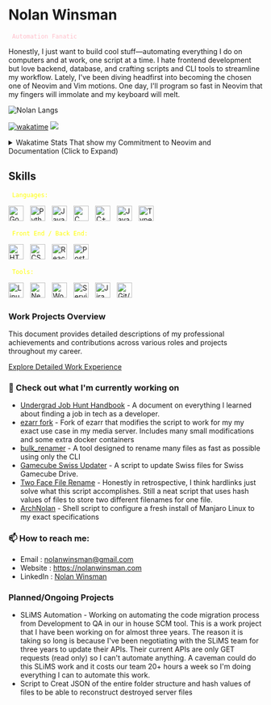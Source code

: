 # Nolan Winsman

<code style="color : pink"> Automation Fanatic </code>

Honestly, I just want to build cool stuff—automating everything I do on computers and at work, one script at a time. I hate frontend development but love backend, database, and crafting scripts and CLI tools to streamline my workflow.
Lately, I've been diving headfirst into becoming the chosen one of Neovim and Vim motions. One day, I'll program so fast in Neovim that my fingers will immolate and my keyboard will melt.

<!-- Commented out Github Stats
<p align="center"><a href="https://github.com/anuraghazra/github-readme-stats">
  <img align="center" src="https://github-readme-stats.vercel.app/api?username=nolanwinsman&show_icons=true&theme=synthwave" />
</a></p>
-->

![Nolan Langs](https://github-readme-stats.vercel.app/api/top-langs/?username=nolanwinsman&layout=compact)

[![wakatime](https://wakatime.com/badge/user/c1e9acdf-c5d7-4b21-8793-88704324942d.svg)](https://wakatime.com/@c1e9acdf-c5d7-4b21-8793-88704324942d)
![](https://komarev.com/ghpvc/?username=nolanwinsman)

[comment]: <> (Background Color #2b213a)
[comment]: <> (Foreground Color #e5289e)

<details>
  <summary>Wakatime Stats That show my Commitment to Neovim and Documentation (Click to Expand)</summary>
  <p align="center">
    <a href="https://wakatime.com/@nolanwinsman">
      <img align="center" width="400" height="310" src="https://wakatime.com/share/@nolanwinsman/0f2483f5-1b52-45f6-b891-8de2f3b0ff2e.svg" />
    </a>
    <a href="https://wakatime.com/@nolanwinsman">
      <img align="center" width="400" height="310" src="https://wakatime.com/share/@nolanwinsman/25e8b713-fd07-450d-953b-ea691391556a.svg" />
    </a>
  </p>
</details>

## Skills

<code style="color : Yellow"> Languages:</code>

<img align="left" alt="Go" width="30px" style="padding-right:10px;" src="https://upload.wikimedia.org/wikipedia/commons/2/2d/Go_gopher_favicon.svg"/> 
<!-- Normal Go logo
<img align="left" alt="Go" width="30px" style="padding-right:10px;" src="https://www.svgrepo.com/show/353795/go.svg"/>
-->
<img align="left" alt="Python" width="30px" style="padding-right:10px;" src="https://cdn.iconscout.com/icon/free/png-256/free-python-logo-icon-download-in-svg-png-gif-file-formats--brand-development-tools-pack-logos-icons-226051.png?f=webp&w=256"/>
<img align="left" alt="Java" width="30px" style="padding-right:10px;" src="https://www.svgrepo.com/show/184143/java.svg"/>
<img align="left" alt="C" width="30px" style="padding-right:10px;" src="https://upload.wikimedia.org/wikipedia/commons/thumb/1/18/ISO_C%2B%2B_Logo.svg/1822px-ISO_C%2B%2B_Logo.svg.png"/> 
<img align="left" alt="C++" width="30px" style="padding-right:10px;" src="https://upload.wikimedia.org/wikipedia/commons/thumb/1/18/ISO_C%2B%2B_Logo.svg/1822px-ISO_C%2B%2B_Logo.svg.png"/> 
<img align="left" alt="JavaScript" width="30px" style="padding-right:10px;" src="https://cdn.worldvectorlogo.com/logos/javascript-1.svg"/>
<img align="left" alt="Typescript" width="30px" style="padding-right:10px;" src="https://cdn.worldvectorlogo.com/logos/typescript.svg"/>
<br/><br/>

<code style="color : Yellow"> Front End / Back End:</code>

<img align="left" alt="HTML" width="30px" style="padding-right:10px;" src="https://cdn.iconscout.com/icon/free/png-256/free-html-5-logo-icon-download-in-svg-png-gif-file-formats--programming-langugae-language-pack-logos-icons-1175208.png"/>
<img align="left" alt="CSS" width="30px" style="padding-right:10px;" src="https://img.icons8.com/?size=100&id=21278&format=png&color=000000"/>
<img align="left" alt="React" width="30px" style="padding-right:10px;" src="https://cdn.worldvectorlogo.com/logos/react-2.svg"/>
<img align="left" alt="PostgreSQL" width="30px" style="padding-right:10px;" src="https://cdn.worldvectorlogo.com/logos/postgresql.svg"/>
<br/><br/>

<code style="color : Yellow"> Tools:</code>

<img align="left" alt="Linux" width="30px" style="padding-right:10px;" src="https://cdn.iconscout.com/icon/free/png-256/free-linux-logo-icon-download-in-svg-png-gif-file-formats--technology-social-media-company-vol-4-pack-logos-icons-2944967.png"/>
<img align="left" alt="Neovim" width="30px" style="padding-right:10px;" src="https://upload.wikimedia.org/wikipedia/commons/3/3a/Neovim-mark.svg"/>
<img align="left" alt="Workato" width="30px" style="padding-right:10px;" src="https://cdn.brandfetch.io/idZUzx0-ld/w/400/h/400/theme/dark/icon.png?c=1dxbfHSJFAPEGdCLU4o5B"/>
<img align="left" alt="ServiceNow" width="30px" style="padding-right:10px;" src="https://cdn.brandfetch.io/idn6njzi5Z/w/400/h/400/theme/dark/icon.jpeg?c=1dxbfHSJFAPEGdCLU4o5B"/>
<img align="left" alt="Jira" width="30px" style="padding-right:10px;" src="https://cdn.worldvectorlogo.com/logos/jira-3.svg"/>
<img align="left" alt="Git/GitHub" width="30px" style="padding-right:10px;" src="https://www.svgrepo.com/show/331724/github-code-source.svg"/>
<br/><br/>

### Work Projects Overview

This document provides detailed descriptions of my professional achievements and contributions across various roles and projects throughout my career.

[Explore Detailed Work Experience](docs/work_experience.md)

### 👷 Check out what I'm currently working on

- [Undergrad Job Hunt Handbook](https://github.com/nolanwinsman/UndergradJobHuntHandbook) - A document on everything I learned about finding a job in tech as a developer.
- [ezarr fork](https://github.com/nolanwinsman/ezarr) - Fork of ezarr that modifies the script to work for my my exact use case in my media server. Includes many small modifications and some extra docker containers
- [bulk_renamer](https://github.com/nolanwinsman/bulk_renamer) - A tool designed to rename many files as fast as possible using only the CLI
- [Gamecube Swiss Updater](https://github.com/nolanwinsman/gc_swiss_updater) - A script to update Swiss files for Swiss Gamecube Drive.
- [Two Face File Rename](https://github.com/nolanwinsman/two-face-file-renamer) - Honestly in retrospective, I think hardlinks just solve what this script accomplishes. Still a neat script that uses hash values of files to store two different filenames for one file.
- [ArchNolan](https://github.com/nolanwinsman/ArchNolan) - Shell script to configure a fresh install of Manjaro Linux to my exact specifications

### 📫 How to reach me:

- Email : [nolanwinsman@gmail.com](nolanwinsman@gmail.com)
- Website : <https://nolanwinsman.com>
- LinkedIn : [Nolan Winsman](https://www.linkedin.com/in/nolan-winsman-72540419b/)

### Planned/Ongoing Projects

- SLiMS Automation - Working on automating the code migration process from Development to QA in our in house SCM tool. This is a work project that I have been working on for almost three years. The reason it is taking so long is because I've been negotiating with the
  SLiMS team for three years to update their APIs. Their current APIs are only GET requests (read only) so I can't automate anything. A caveman could do this SLiMS work and it costs our team 20+ hours a week so I'm doing everything I can to automate this work.
- Script to Creat JSON of the entire folder structure and hash values of files to be able to reconstruct destroyed server files
